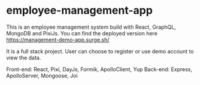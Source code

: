 # employee-management-app
This is an employee management system build with React, GraphQL, MongoDB and PixiJs. You can find the deployed version here https://management-demo-app.surge.sh/

It is a full stack project. User can choose to register or use demo account to view the data. 

Front-end: React, Pixi, DayJs, Formik, ApolloClient, Yup
Back-end: Express, ApolloServer, Mongoose, Joi
